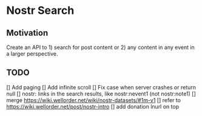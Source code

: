 # Nostr Search

## Motivation

Create an API to 1) search for post content or 2) any content in any event in a larger perspective.

## TODO
[] Add paging
[] Add infinite scroll
[] Fix case when server crashes or return null
[] nostr: links in the search results, like nostr:nevent1 (not nostr:note1)
[] merge https://wiki.wellorder.net/wiki/nostr-datasets/#1m-v1
[] refer to https://wiki.wellorder.net/post/nostr-intro
[] add donation lnurl on top

